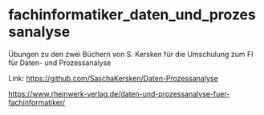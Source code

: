 # fachinformatiker_daten_und_prozessanalyse
Übungen zu den zwei Büchern von S. Kersken für die Umschulung zum FI für Daten- und Prozessanalyse

Link:
https://github.com/SaschaKersken/Daten-Prozessanalyse

https://www.rheinwerk-verlag.de/daten-und-prozessanalyse-fuer-fachinformatiker/


